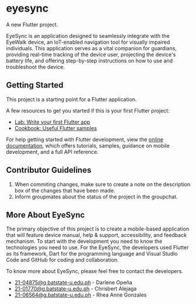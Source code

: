 # eyesync

A new Flutter project.

EyeSync is an application designed to seamlessly integrate with the EyeWalk device, an IoT-enabled navigation tool for visually impaired individuals. This application serves as a vital companion for guardians, providing real-time tracking of the device user, projecting the device's battery life, and offering step-by-step instructions on how to use and troubleshoot the device. 

## Getting Started

This project is a starting point for a Flutter application.

A few resources to get you started if this is your first Flutter project:

- [Lab: Write your first Flutter app](https://docs.flutter.dev/get-started/codelab)
- [Cookbook: Useful Flutter samples](https://docs.flutter.dev/cookbook)

For help getting started with Flutter development, view the
[online documentation](https://docs.flutter.dev/), which offers tutorials,
samples, guidance on mobile development, and a full API reference.

## Contributor Guidelines

1. When commiting changes, make sure to create a note on the description box of the changes that have been made.
2. Inform groupmates about the status of the project in the groupchat.

## More About EyeSync
The primary objective of this project is to create a mobile-based application that will feature device manual, help & support, accessibility, and feedback mechanism. 
To start with the development you need to know the technologies you need to use. For the EyeSync, the developers used Flutter as its framework, Dart for the programming language and Visual Studio Code and GitHub for coding and collaboration. 

To know more about EyeSync, please feel free to contact the developers.
- 21-04875@g.batstate-u.edu.ph - Darlene Opeña
- 21-01770@g.batstate-u.edu.ph - Chrisbert Alejaga
- 21-06564@g.batstate-u.edu.ph - Rhea Anne Gonzales
